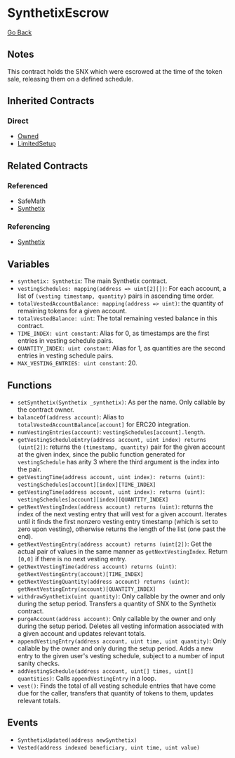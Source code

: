 # SynthetixEscrow

[Go Back](../contracts.md)

## Notes

This contract holds the SNX which were escrowed at the time of the token sale, releasing them on a defined schedule.

## Inherited Contracts

### Direct

* [Owned](Owned.md)
* [LimitedSetup](LimitedSetup.md)

## Related Contracts

### Referenced

* SafeMath
* [Synthetix](Synthetix.md)

### Referencing

* [Synthetix](Synthetix.md)

## Variables

* `synthetix: Synthetix`: The main Synthetix contract.
* `vestingSchedules: mapping(address => uint[2][])`: For each account, a list of `(vesting timestamp, quantity)` pairs in ascending time order.
* `totalVestedAccountBalance: mapping(address => uint)`: the quantity of remaining tokens for a given account.
* `totalVestedBalance: uint`: The total remaining vested balance in this contract.
* `TIME_INDEX: uint constant`: Alias for 0, as timestamps are the first entries in vesting schedule pairs.
* `QUANTITY_INDEX: uint constant`: Alias for 1, as quantities are the second entries in vesting schedule pairs.
* `MAX_VESTING_ENTRIES: uint constant`: 20.

## Functions

* `setSynthetix(Synthetix _synthetix)`: As per the name. Only callable by the contract owner.
* `balanceOf(address account)`: Alias to `totalVestedAccountBalance[account]` for ERC20 integration.
* `numVestingEntries(account)`: `vestingSchedules[account].length`.
* `getVestingScheduleEntry(address account, uint index) returns (uint[2])`: returns the `(timestamp, quantity)` pair for the given account at the given index, since the public function generated for `vestingSchedule` has arity 3 where the third argument is the index into the pair.
* `getVestingTime(address account, uint index): returns (uint)`: `vestingSchedules[account][index][TIME_INDEX]`
* `getVestingTime(address account, uint index): returns (uint)`: `vestingSchedules[account][index][QUANTITY_INDEX]`
* `getNextVestingIndex(address account) returns (uint)`: returns the index of the next vesting entry that will vest for a given account. Iterates until it finds the first nonzero vesting entry timestamp (which is set to zero upon vesting), otherwise returns the length of the list (one past the end).
* `getNextVestingEntry(address account) returns (uint[2])`: Get the actual pair of values in the same manner as `getNextVestingIndex`. Return `[0,0]` if there is no next vesting entry.
* `getNextVestingTime(address account) returns (uint)`: `getNextVestingEntry(account)[TIME_INDEX]`
* `getNextVestingQuantity(address account) returns (uint)`: `getNextVestingEntry(account)[QUANTITY_INDEX]`
* `withdrawSynthetix(uint quantity)`: Only callable by the owner and only during the setup period. Transfers a quantity of SNX to the Synthetix contract.
* `purgeAccount(address account)`: Only callable by the owner and only during the setup period. Deletes all vesting information associated with a given account and updates relevant totals.
* `appendVestingEntry(address account, uint time, uint quantity)`: Only callable by the owner and only during the setup period. Adds a new entry to the given user's vesting schedule, subject to a number of input sanity checks.
* `addVestingSchedule(address account, uint[] times, uint[] quantities)`: Calls `appendVestingEntry` in a loop.
* `vest()`: Finds the total of all vesting schedule entries that have come due for the caller, transfers that quantity of tokens to them, updates relevant totals.

## Events

* `SynthetixUpdated(address newSynthetix)`
* `Vested(address indexed beneficiary, uint time, uint value)`
